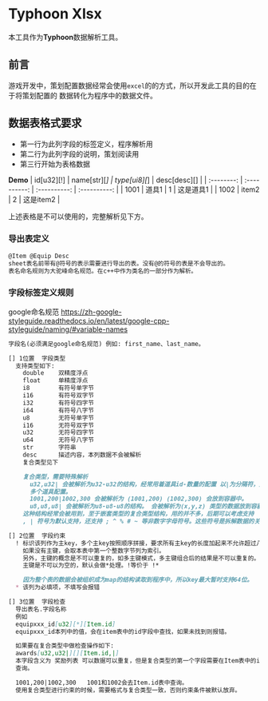 # Typhoon Xlsx

本工具作为**Typhoon**数据解析工具。

## 前言

游戏开发中，策划配置数据经常会使用`excel`的的方式，所以开发此工具的目的在于将策划配置的
数据转化为程序中的数据文件。

## 数据表格式要求

- 第一行为此列字段的标签定义，程序解析用
- 第二行为此列字段的说明，策划阅读用
- 第三行开始为表格数据

**Demo**
| id[u32][!] | name[str][*] | type[ui8][*] | desc[desc][] |
| :--------: | :----------: | :----------: | :----------: |
|    1001    |    道具1     |      1       |  这是道具1   |
|    1002    |    item2     |      2       |  这是item2   |

上述表格是不可以使用的，完整解析见下方。

### 导出表定义

```markdown
@Item @Equip Desc
sheet表名前带有@符号的表示需要进行导出的表。没有@的符号的表是不会导出的。
表名命名规则为大驼峰命名规范。在c++中作为类名的一部分作为解析。
```

### 字段标签定义规则

google命名规范 https://zh-google-styleguide.readthedocs.io/en/latest/google-cpp-styleguide/naming/#variable-names

```markdown
字段名(必须满足google命名规范) 例如: first_name、last_name。

[] 1位置  字段类型
  支持类型如下:
    double    双精度浮点
    float     单精度浮点
    i8        有符号单字节
    i16       有符号双字节
    i32       有符号四字节
    i64       有符号八字节
    u8        无符号单字节
    i16       无符号双字节
    u32       无符号四字节
    u64       无符号八字节
    str       字符串
    desc      描述内容，本列数据不会被解析
    复合类型见下

    复合类型，需要特殊解析
      u32,u32| 会被解析为u32-u32的结构，经常用着道具id-数量的配置 以|为分隔符，支持
      多个道具配置。
      1001,200|1002,300 会被解析为 (1001,200) (1002,300) 会放到容器中。
      u8,u8,u8| 会被解析为u8-u8-u8的结构。 会被解析为(x,y,z) 类型的数据放到容器中。
    这种结构经常会被用到，至于嵌套类型的复合类型结构，用的并不多，后期可以考虑支持
    , | 符号为默认支持，还支持 ; ^ % # ~ 等非数字字母符号。这些符号是拆解数据的关键。

[] 2位置  字段约束
  ! 标识该列作为主key，多个主key按照顺序拼接，要求所有主key的长度加起来不允许超过八个字节。
    如果没有主键，会取本表中第一个整数字节列为索引。
    另外，主键的概念是不可以重复的，如多主键模式，多主键组合后的结果是不可以重复的。
    主键是不可以为空的，默认会做*处理。!等价于 !*

    因为整个表的数据会被组织成为map的结构读取到程序中，所以key最大暂时支持64位。
  * 该列为必填项，不填写会报错

[] 3位置  字段检查
  导出表名.字段名称
  例如
  equipxxx_id[u32][*][Item.id]
  equipxxx_id本列中的值，会在item表中的id字段中查找，如果未找到则报错。

  如果要在复合类型中做检查操作如下:
  awards[u32,u32|][][Item.id,|]
  本字段含义为 奖励列表 可以数据可以重复，但是复合类型的第一个字段需要在Item表中的id字段
  查询。

  1001,200|1002,300   1001和1002会去Item.id表中查询。
  使用复合类型进行约束的时候，需要格式与复合类型一致，否则约束条件被默认放弃。
```